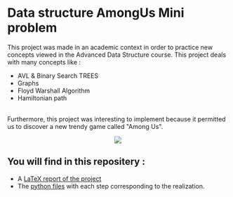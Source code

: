 # Data structure AmongUs Mini problem

This project was made in an academic context in order to practice new concepts viewed in the Advanced Data Structure course.  This project deals with many concepts like : 
* AVL & Binary Search TREES 
* Graphs
* Floyd Warshall Algorithm
* Hamiltonian path  
<br>
Furthermore, this project was interesting to implement because it permitted us to discover a new trendy game called "Among Us".      
<br>
<p align="center">
  <img src="https://gamespecial.com/wp-content/uploads/2020/01/Among-Us.jpg" />
</p>


  
 
## You will find in this repositery :   
* A [LaTeX report of the project](https://github.com/thomastrg/Data_structure_AmongUs/blob/main/ADSA_Mini_Probleme.pdf)
* The [python files](https://github.com/thomastrg/Data_structure_AmongUs) with each step corresponding to the realization.
<br> 

